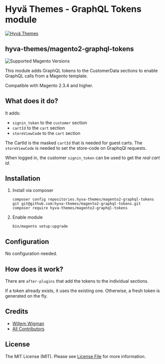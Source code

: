 # Hyvä Themes - GraphQL Tokens module

[![Hyvä Themes](https://repository-images.githubusercontent.com/300568807/f00eb480-55b1-11eb-93d2-074c3edd2d07)](https://hyva.io/)

## hyva-themes/magento2-graphql-tokens

![Supported Magento Versions][ico-compatibility]

This module adds GraphQL tokens to the CustomerData sections to enable GraphQL calls from a Magento template.

Compatible with Magento 2.3.4 and higher.

## What does it do?
It adds:
 - `signin_token` to the `customer` section
 - `cartId` to the `cart` section
 - `storeViewCode` to the `cart` section
 
The CartId is the masked `cartId` that is needed for guest carts. The `storeViewCode` is needed to set the store-code on GraphqQl requests.
 
When logged in, the customer `signin_token` can be used to get the *real cart id*.
 
## Installation
  
1. Install via composer
    ```
    composer config repositories.hyva-themes/magento2-graphql-tokens git git@github.com:hyva-themes/magento2-graphql-tokens.git
    composer require hyva-themes/magento2-graphql-tokens
    ```
2. Enable module
    ```
    bin/magento setup:upgrade
    ```
## Configuration
  
No configuration needed.
  
## How does it work?
There are `after-plugins` that add the tokens to the individual sections.
 
If a token already exists, it uses the existing one. Otherwise, a fresh token is generated on the fly.

## Credits

- [Willem Wigman][link-author]
- [All Contributors][link-contributors]

## License

The MIT License (MIT). Please see [License File](LICENSE.txt) for more information.

[ico-compatibility]: https://img.shields.io/badge/magento-%202.3%20|%202.4-brightgreen.svg?logo=magento&longCache=true&style=flat-square

[link-author]: https://github.com/wigman
[link-contributors]: ../../contributors
